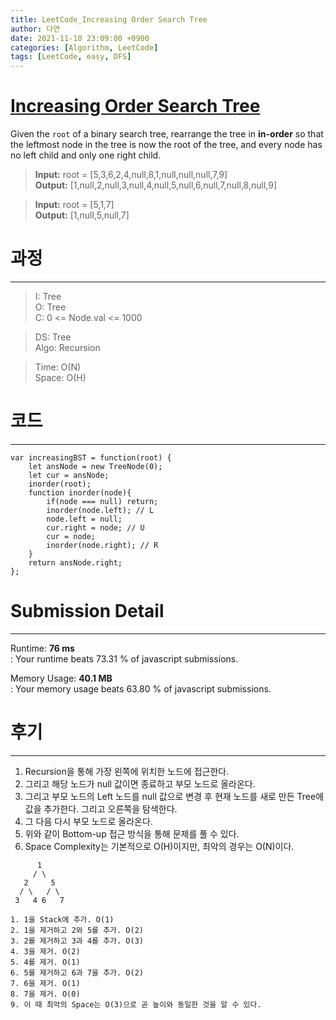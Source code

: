 ```yaml
---
title: LeetCode_Increasing Order Search Tree
author: 다연
date: 2021-11-10 23:09:00 +0900
categories: [Algorithm, LeetCode]
tags: [LeetCode, easy, DFS]
---
```

# [Increasing Order Search Tree](https://leetcode.com/problems/increasing-order-search-tree/)
Given the `root` of a binary search tree, rearrange the tree in **in-order** so that the leftmost node in the tree is now the root of the tree, and every node has no left child and only one right child.
> **Input:** root = [5,3,6,2,4,null,8,1,null,null,null,7,9]  
**Output:** [1,null,2,null,3,null,4,null,5,null,6,null,7,null,8,null,9]

> **Input:** root = [5,1,7]  
**Output:** [1,null,5,null,7]  

# 과정
---
> I: Tree  
O: Tree  
C: 0 <= Node.val <= 1000  

> DS: Tree  
Algo: Recursion  

> Time: O(N)  
Space: O(H)  

# 코드
---
```console
var increasingBST = function(root) {
	let ansNode = new TreeNode(0);
    let cur = ansNode;
    inorder(root);
    function inorder(node){
        if(node === null) return;
        inorder(node.left); // L
        node.left = null; 
        cur.right = node; // U 
        cur = node;
        inorder(node.right); // R
    }
    return ansNode.right;
};
```
# Submission Detail
---
Runtime:  **76 ms**  
: Your runtime beats 73.31 % of javascript submissions.  
  
Memory Usage:  **40.1 MB**  
: Your memory usage beats 63.80 % of javascript submissions.  

# 후기
---
1. Recursion을 통해 가장 왼쪽에 위치한 노드에 접근한다.
2. 그리고 해당 노드가 null 값이면 종료하고 부모 노드로 올라온다.
3. 그리고 부모 노드의 Left 노드를 null 값으로 변경 후 현재 노드를  새로 만든 Tree에 값을 추가한다. 그리고 오른쪽을 탐색한다.
4. 그 다음 다시 부모 노드로 올라온다. 
5. 위와 같이 Bottom-up 접근 방식을 통해 문제를 풀 수 있다.
6. Space Complexity는 기본적으로 O(H)이지만, 최악의 경우는 O(N)이다.
```
      1
     / \
   2     5
  / \   / \
 3   4 6   7
```
	1. 1을 Stack에 추가. O(1)
	2. 1을 제거하고 2와 5를 추가. O(2)
	3. 2를 제거하고 3과 4를 추가. O(3)
	4. 3을 제거. O(2)
	5. 4를 제거. O(1)
	6. 5를 제거하고 6과 7을 추가. O(2)
	7. 6을 제거. O(1)
	8. 7을 제거. O(0)
	9. 이 때 최악의 Space는 O(3)으로 곧 높이와 동일한 것을 알 수 있다.
